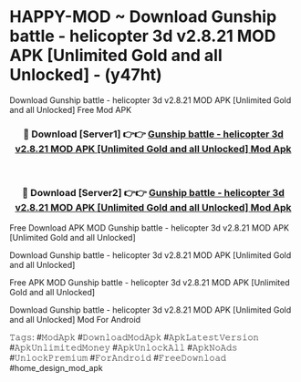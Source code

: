 # HAPPY-MOD ~ Download Gunship battle - helicopter 3d v2.8.21 MOD APK [Unlimited Gold and all Unlocked] - (y47ht)
Download Gunship battle - helicopter 3d v2.8.21 MOD APK [Unlimited Gold and all Unlocked] Free Mod APK

<div align="center">
<h3>🔴 Download [Server1] 👉👉 <a href="https://apk-comot.site?title=Gunship_battle_-_helicopter_3d_v2.8.21_MOD_APK_[Unlimited_Gold_and_all_Unlocked]">Gunship battle - helicopter 3d v2.8.21 MOD APK [Unlimited Gold and all Unlocked] Mod Apk</a></h3><br>

<h3>🔴 Download [Server2] 👉👉 <a href="https://apk-comot.site?title=Gunship_battle_-_helicopter_3d_v2.8.21_MOD_APK_[Unlimited_Gold_and_all_Unlocked]">Gunship battle - helicopter 3d v2.8.21 MOD APK [Unlimited Gold and all Unlocked] Mod Apk</a></h3>
</div>


Free Download APK MOD Gunship battle - helicopter 3d v2.8.21 MOD APK [Unlimited Gold and all Unlocked]

Download Gunship battle - helicopter 3d v2.8.21 MOD APK [Unlimited Gold and all Unlocked] 

Free APK MOD Gunship battle - helicopter 3d v2.8.21 MOD APK [Unlimited Gold and all Unlocked] 

Download Gunship battle - helicopter 3d v2.8.21 MOD APK [Unlimited Gold and all Unlocked] Mod For Android

𝚃𝚊𝚐𝚜: #𝙼𝚘𝚍𝙰𝚙𝚔 #𝙳𝚘𝚠𝚗𝚕𝚘𝚊𝚍𝙼𝚘𝚍𝙰𝚙𝚔 #𝙰𝚙𝚔𝙻𝚊𝚝𝚎𝚜𝚝𝚅𝚎𝚛𝚜𝚒𝚘𝚗 #𝙰𝚙𝚔𝚄𝚗𝚕𝚒𝚖𝚒𝚝𝚎𝚍𝙼𝚘𝚗𝚎𝚢 #𝙰𝚙𝚔𝚄𝚗𝚕𝚘𝚌𝚔𝙰𝚕𝚕 #𝙰𝚙𝚔𝙽𝚘𝙰𝚍𝚜 #𝚄𝚗𝚕𝚘𝚌𝚔𝙿𝚛𝚎𝚖𝚒𝚞𝚖 #𝙵𝚘𝚛𝙰𝚗𝚍𝚛𝚘𝚒𝚍 #𝙵𝚛𝚎𝚎𝙳𝚘𝚠𝚗𝚕𝚘𝚊𝚍 #home_design_mod_apk